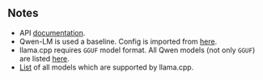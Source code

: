 ## Notes
- API [documentation](https://github.com/ggml-org/llama.cpp/blob/master/tools/server/README.md#api-endpoints).
- Qwen-LM is used a baseline. Config is imported from [here](https://qwen.readthedocs.io/en/latest/run_locally/llama.cpp.html#llama-server).
- llama.cpp requires `GGUF` model format. All Qwen models (not only `GGUF`) are listed [here](https://huggingface.co/collections/Qwen/qwen3-67dd247413f0e2e4f653967f).
- [List](https://github.com/ggml-org/llama.cpp/tree/master?tab=readme-ov-file#text-only) of all models which are supported by llama.cpp.
